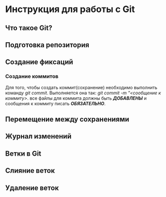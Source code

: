 # Инструкция для работы с Git

## Что такое Git?

## Подготовка репозитория

## Создание фиксаций
### Создание коммитов
Для того, чтобы создать коммит(сохранение) необходимо выполнить команду *git commit*. Выполняется она так: *git commit -m "<сообщение к коммиту>*. все файлы для коммита должны быть ***ДОБАВЛЕНЫ*** и сообщения к коммиту писать ***ОБЯЗАТЕЛЬНО***.

## Перемещение между сохранениями

## Журнал изменений

## Ветки в Git


## Слияние веток

## Удаление веток